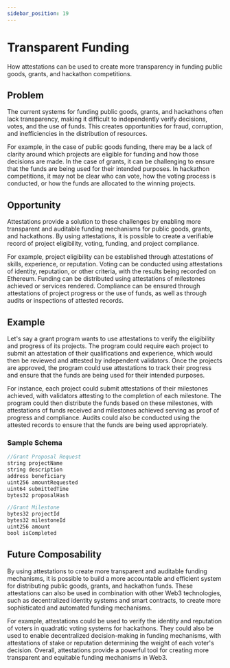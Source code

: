```yaml
---
sidebar_position: 19
---
```


# Transparent Funding
How attestations can be used to create more transparency in funding public goods, grants, and hackathon competitions.

## Problem
The current systems for funding public goods, grants, and hackathons often lack transparency, making it difficult to independently verify decisions, votes, and the use of funds. This creates opportunities for fraud, corruption, and inefficiencies in the distribution of resources.

For example, in the case of public goods funding, there may be a lack of clarity around which projects are eligible for funding and how those decisions are made. In the case of grants, it can be challenging to ensure that the funds are being used for their intended purposes. In hackathon competitions, it may not be clear who can vote, how the voting process is conducted, or how the funds are allocated to the winning projects.

## Opportunity
Attestations provide a solution to these challenges by enabling more transparent and auditable funding mechanisms for public goods, grants, and hackathons. By using attestations, it is possible to create a verifiable record of project eligibility, voting, funding, and project compliance.

For example, project eligibility can be established through attestations of skills, experience, or reputation. Voting can be conducted using attestations of identity, reputation, or other criteria, with the results being recorded on Ethereum. Funding can be distributed using attestations of milestones achieved or services rendered. Compliance can be ensured through attestations of project progress or the use of funds, as well as through audits or inspections of attested records.

## Example
Let's say a grant program wants to use attestations to verify the eligibility and progress of its projects. The program could require each project to submit an attestation of their qualifications and experience, which would then be reviewed and attested by independent validators. Once the projects are approved, the program could use attestations to track their progress and ensure that the funds are being used for their intended purposes.

For instance, each project could submit attestations of their milestones achieved, with validators attesting to the completion of each milestone. The program could then distribute the funds based on these milestones, with attestations of funds received and milestones achieved serving as proof of progress and compliance. Audits could also be conducted using the attested records to ensure that the funds are being used appropriately.

### Sample Schema
```jsx
//Grant Proposal Request
string projectName
string description
address beneficiary
uint256 amountRequested
uint64 submittedTime
bytes32 proposalHash

//Grant Milestone
bytes32 projectId
bytes32 milestoneId
uint256 amount
bool isCompleted
```

## Future Composability
By using attestations to create more transparent and auditable funding mechanisms, it is possible to build a more accountable and efficient system for distributing public goods, grants, and hackathon funds. These attestations can also be used in combination with other Web3 technologies, such as decentralized identity systems and smart contracts, to create more sophisticated and automated funding mechanisms.

For example, attestations could be used to verify the identity and reputation of voters in quadratic voting systems for hackathons. They could also be used to enable decentralized decision-making in funding mechanisms, with attestations of stake or reputation determining the weight of each voter's decision. Overall, attestations provide a powerful tool for creating more transparent and equitable funding mechanisms in Web3.



